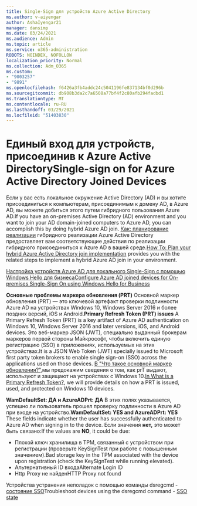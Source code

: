 ```yaml
---
title: Single-Sign для устройств Azure Active Directory
ms.author: v-aiyengar
author: AshaIyengar21
manager: dansimp
ms.date: 03/24/2021
ms.audience: Admin
ms.topic: article
ms.service: o365-administration
ROBOTS: NOINDEX, NOFOLLOW
localization_priority: Normal
ms.collection: Adm_O365
ms.custom:
- "9003257"
- "9891"
ms.openlocfilehash: f6426a3fb4addc24c5041196fe837134bf0d296b
ms.sourcegitcommit: db908b3da2c7a6508a77bf4f2c80afb294fadbd1
ms.translationtype: MT
ms.contentlocale: ru-RU
ms.lasthandoff: 03/29/2021
ms.locfileid: "51403830"
---
```

# <a name="single-sign-on-for-azure-active-directory-joined-devices"></a><span data-ttu-id="02940-102">Единый вход для устройств, присоединив к Azure Active Directory</span><span class="sxs-lookup"><span data-stu-id="02940-102">Single-sign on for Azure Active Directory Joined Devices</span></span>

<span data-ttu-id="02940-103">Если у вас есть локальное окружение Active Directory (AD) и вы хотите присоединиться к компьютерам, присоединимым к домену AD, в Azure AD, вы можете добиться этого путем гибридного пользования Azure AD.</span><span class="sxs-lookup"><span data-stu-id="02940-103">If you have an on-premises Active Directory (AD) environment and you want to join your AD domain-joined computers to Azure AD, you can accomplish this by doing hybrid Azure AD join.</span></span> <span data-ttu-id="02940-104">[Как: планирование реализации](https://docs.microsoft.com/azure/active-directory/devices/hybrid-azuread-join-plan) гибридного реализации Azure Active Directory предоставляет вам соответствующие действия по реализации гибридного присоединиться к Azure AD в вашей среде.</span><span class="sxs-lookup"><span data-stu-id="02940-104">[How To: Plan your hybrid Azure Active Directory join implementation](https://docs.microsoft.com/azure/active-directory/devices/hybrid-azuread-join-plan) provides you with the related steps to implement a hybrid Azure AD join in your environment.</span></span>

[<span data-ttu-id="02940-105">Настройка устройств Azure AD для локального Single-Sign с помощью Windows Hello для бизнеса</span><span class="sxs-lookup"><span data-stu-id="02940-105">Configure Azure AD joined devices for On-premises Single-Sign On using Windows Hello for Business</span></span>](https://docs.microsoft.com/azure/active-directory/devices/hybrid-azuread-join-plan) 

<span data-ttu-id="02940-106">**Основные проблемы маркера обновления (PRT)** Основной маркер обновления (PRT) — это ключевой артефакт проверки подлинности Azure AD на устройствах Windows 10, Windows Server 2016 и более поздних версий, iOS и Android.</span><span class="sxs-lookup"><span data-stu-id="02940-106">**Primary Refresh Token (PRT) issues** A Primary Refresh Token (PRT) is a key artifact of Azure AD authentication on Windows 10, Windows Server 2016 and later versions, iOS, and Android devices.</span></span> <span data-ttu-id="02940-107">Это веб-маркер JSON (JWT), специально выданный брокерам маркеров первой стороны Майкрософт, чтобы включить единую регистрацию (SSO) в приложениях, используемых на этих устройствах.</span><span class="sxs-lookup"><span data-stu-id="02940-107">It is a JSON Web Token (JWT) specially issued to Microsoft first party token brokers to enable single sign-on (SSO) across the applications used on those devices.</span></span> <span data-ttu-id="02940-108">[В "Что такое основной маркер обновления?",](https://docs.microsoft.com/azure/active-directory/devices/concept-primary-refresh-token)мы предокажим сведения о том, как prT выдают, используют и защищают на устройствах с Windows 10.</span><span class="sxs-lookup"><span data-stu-id="02940-108">[In What is a Primary Refresh Token?](https://docs.microsoft.com/azure/active-directory/devices/concept-primary-refresh-token), we will provide details on how a PRT is issued, used, and protected on Windows 10 devices.</span></span>

<span data-ttu-id="02940-109">**WamDefaultSet: ДА и AzureADPrt: ДА** В этих полях указывается, успешно ли пользователь прошел проверку подлинности в Azure AD при входе на устройство.</span><span class="sxs-lookup"><span data-stu-id="02940-109">**WamDefaultSet: YES and AzureADPrt: YES** These fields indicate whether the user has successfully authenticated to Azure AD when signing in to the device.</span></span> <span data-ttu-id="02940-110">Если значения **нет,** это может быть связано:</span><span class="sxs-lookup"><span data-stu-id="02940-110">If the values are **NO**, it could be due:</span></span>

- <span data-ttu-id="02940-111">Плохой ключ хранилища в TPM, связанный с устройством при регистрации (проверьте KeySignTest при работе с повышенным значением).</span><span class="sxs-lookup"><span data-stu-id="02940-111">Bad storage key in the TPM associated with the device upon registration (check the KeySignTest while running elevated).</span></span>
- <span data-ttu-id="02940-112">Альтернативный ID входа</span><span class="sxs-lookup"><span data-stu-id="02940-112">Alternate Login ID</span></span>
- <span data-ttu-id="02940-113">Http Proxy не найден</span><span class="sxs-lookup"><span data-stu-id="02940-113">HTTP Proxy not found</span></span>

<span data-ttu-id="02940-114">Устройства устранения неполадок с помощью команды dsregcmd - [состояние SSO](https://docs.microsoft.com/azure/active-directory/devices/troubleshoot-device-dsregcmd#sso-state)</span><span class="sxs-lookup"><span data-stu-id="02940-114">Troubleshoot devices using the dsregcmd command - [SSO state](https://docs.microsoft.com/azure/active-directory/devices/troubleshoot-device-dsregcmd#sso-state)</span></span>
